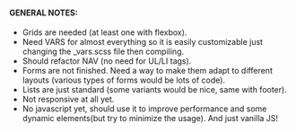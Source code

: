 #### GENERAL NOTES:
* Grids are needed (at least one with flexbox).
* Need VARS for almost everything so it is easily customizable just changing the _vars.scss file then compiling.
* Should refactor NAV (no need for UL/LI tags).
* Forms are not finished. Need a way to make them adapt to different layouts (various types of forms would be lots of code).
* Lists are just standard (some variants would be nice, same with footer).
* Not responsive at all yet.
* No javascript yet, should use it to improve performance and some dynamic elements(but try to minimize the usage). And just vanilla JS!
